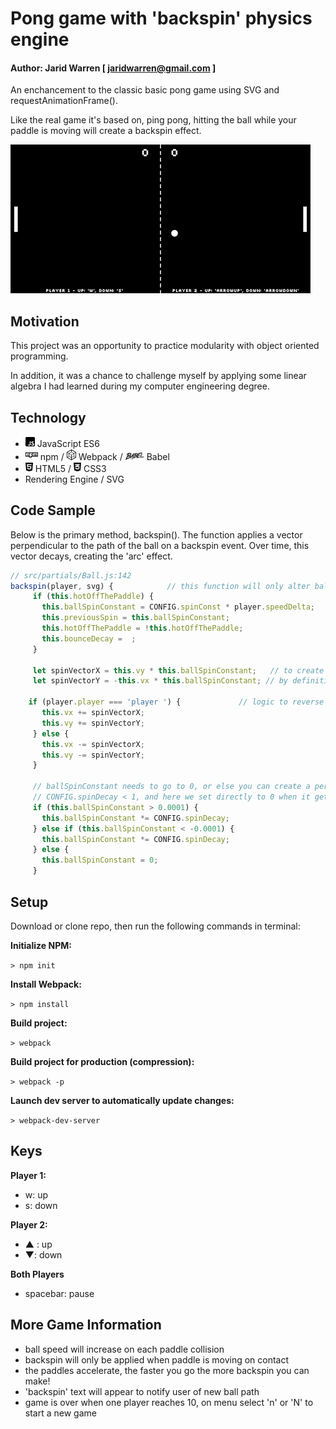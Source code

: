 # Pong game with 'backspin' physics engine

#### Author: Jarid Warren [ <jaridwarren@gmail.com> ]

An enchancement to the classic basic pong game using SVG and requestAnimationFrame().

Like the real game it's based on, ping pong, hitting the ball while your paddle is moving will create a backspin effect.

![alt text](./assets/images/readme-images/demo.gif 'Backspin Pong Demo')

## Motivation

This project was an opportunity to practice modularity with object oriented programming.

In addition, it was a chance to challenge myself by applying some linear algebra I had learned during my computer engineering degree.

## Technology

- <img src="./assets/images/readme-images/js.svg" width="15"> JavaScript ES6 
- <img src="./assets/images/readme-images/npm.svg" width="20"> npm / <img src="./assets/images/readme-images/webpack.svg" width="15">  Webpack / <img src="./assets/images/readme-images/babel.svg" width="30"> Babel
- <img src="./assets/images/readme-images/html5.svg" width="12"> HTML5 / <img src="./assets/images/readme-images/css3.svg" width="12"> CSS3
- Rendering Engine / SVG

## Code Sample

Below is the primary method, backspin(). The function applies a vector perpendicular to the path of the ball on a backspin event.
Over time, this vector decays, creating the 'arc' effect.

```javascript
// src/partials/Ball.js:142
backspin(player, svg) {            // this function will only alter ball path if this.ballSpinConstant > 0
     if (this.hotOffThePaddle) {
       this.ballSpinConstant = CONFIG.spinConst * player.speedDelta;
       this.previousSpin = this.ballSpinConstant;
       this.hotOffThePaddle = !this.hotOffThePaddle;
       this.bounceDecay =  ;
     }

     let spinVectorX = this.vy * this.ballSpinConstant;   // to create a 'spin' we have to apply a vector perpendicular to [vx,  vy]
     let spinVectorY = -this.vx * this.ballSpinConstant; // by definition, this vector is [vy, -vx]

    if (player.player === 'player ') {             // logic to reverse backspin direction depending on paddle side
       this.vx += spinVectorX;
       this.vy += spinVectorY;
     } else {
       this.vx -= spinVectorX;
       this.vy -= spinVectorY;
     }

     // ballSpinConstant needs to go to 0, or else you can create a perfect circle instead of arc
     // CONFIG.spinDecay < 1, and here we set directly to 0 when it gets sufficiently small
     if (this.ballSpinConstant > 0.0001) {
       this.ballSpinConstant *= CONFIG.spinDecay;
     } else if (this.ballSpinConstant < -0.0001) {
       this.ballSpinConstant *= CONFIG.spinDecay;
     } else {
       this.ballSpinConstant = 0;
     }
```

## Setup
Download or clone repo, then run the following commands in terminal:

**Initialize NPM:**

`> npm init` 

**Install Webpack:**

`> npm install`

**Build project:**

`> webpack`

**Build project for production (compression):**

`> webpack -p`

**Launch dev server to automatically update changes:**

`> webpack-dev-server`

## Keys

**Player 1:**

 * w: up
 * s: down

**Player 2:**

 * ▲ : up
 * ▼: down

**Both Players**

 * spacebar: pause

## More Game Information

* ball speed will increase on each paddle collision
* backspin will only be applied when paddle is moving on contact
* the paddles accelerate, the faster you go the more backspin you can make!
* 'backspin' text will appear to notify user of new ball path
* game is over when one player reaches 10, on menu select 'n' or 'N' to start a new game
